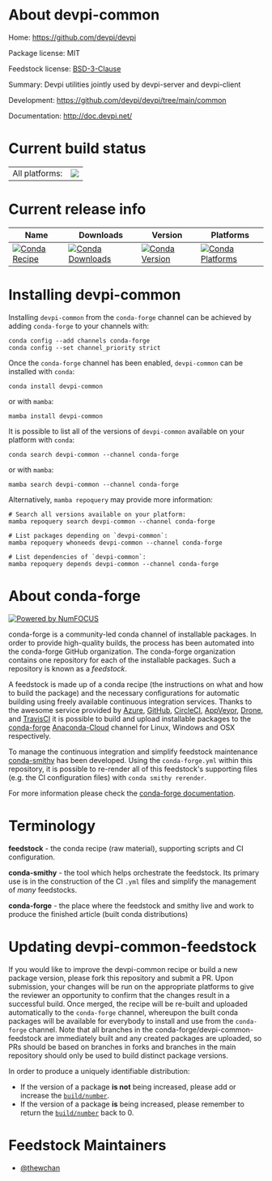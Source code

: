 About devpi-common
==================

Home: https://github.com/devpi/devpi

Package license: MIT

Feedstock license: [BSD-3-Clause](https://github.com/conda-forge/devpi-common-feedstock/blob/main/LICENSE.txt)

Summary: Devpi utilities jointly used by devpi-server and devpi-client

Development: https://github.com/devpi/devpi/tree/main/common

Documentation: http://doc.devpi.net/

Current build status
====================


<table><tr><td>All platforms:</td>
    <td>
      <a href="https://dev.azure.com/conda-forge/feedstock-builds/_build/latest?definitionId=17109&branchName=main">
        <img src="https://dev.azure.com/conda-forge/feedstock-builds/_apis/build/status/devpi-common-feedstock?branchName=main">
      </a>
    </td>
  </tr>
</table>

Current release info
====================

| Name | Downloads | Version | Platforms |
| --- | --- | --- | --- |
| [![Conda Recipe](https://img.shields.io/badge/recipe-devpi--common-green.svg)](https://anaconda.org/conda-forge/devpi-common) | [![Conda Downloads](https://img.shields.io/conda/dn/conda-forge/devpi-common.svg)](https://anaconda.org/conda-forge/devpi-common) | [![Conda Version](https://img.shields.io/conda/vn/conda-forge/devpi-common.svg)](https://anaconda.org/conda-forge/devpi-common) | [![Conda Platforms](https://img.shields.io/conda/pn/conda-forge/devpi-common.svg)](https://anaconda.org/conda-forge/devpi-common) |

Installing devpi-common
=======================

Installing `devpi-common` from the `conda-forge` channel can be achieved by adding `conda-forge` to your channels with:

```
conda config --add channels conda-forge
conda config --set channel_priority strict
```

Once the `conda-forge` channel has been enabled, `devpi-common` can be installed with `conda`:

```
conda install devpi-common
```

or with `mamba`:

```
mamba install devpi-common
```

It is possible to list all of the versions of `devpi-common` available on your platform with `conda`:

```
conda search devpi-common --channel conda-forge
```

or with `mamba`:

```
mamba search devpi-common --channel conda-forge
```

Alternatively, `mamba repoquery` may provide more information:

```
# Search all versions available on your platform:
mamba repoquery search devpi-common --channel conda-forge

# List packages depending on `devpi-common`:
mamba repoquery whoneeds devpi-common --channel conda-forge

# List dependencies of `devpi-common`:
mamba repoquery depends devpi-common --channel conda-forge
```


About conda-forge
=================

[![Powered by
NumFOCUS](https://img.shields.io/badge/powered%20by-NumFOCUS-orange.svg?style=flat&colorA=E1523D&colorB=007D8A)](https://numfocus.org)

conda-forge is a community-led conda channel of installable packages.
In order to provide high-quality builds, the process has been automated into the
conda-forge GitHub organization. The conda-forge organization contains one repository
for each of the installable packages. Such a repository is known as a *feedstock*.

A feedstock is made up of a conda recipe (the instructions on what and how to build
the package) and the necessary configurations for automatic building using freely
available continuous integration services. Thanks to the awesome service provided by
[Azure](https://azure.microsoft.com/en-us/services/devops/), [GitHub](https://github.com/),
[CircleCI](https://circleci.com/), [AppVeyor](https://www.appveyor.com/),
[Drone](https://cloud.drone.io/welcome), and [TravisCI](https://travis-ci.com/)
it is possible to build and upload installable packages to the
[conda-forge](https://anaconda.org/conda-forge) [Anaconda-Cloud](https://anaconda.org/)
channel for Linux, Windows and OSX respectively.

To manage the continuous integration and simplify feedstock maintenance
[conda-smithy](https://github.com/conda-forge/conda-smithy) has been developed.
Using the ``conda-forge.yml`` within this repository, it is possible to re-render all of
this feedstock's supporting files (e.g. the CI configuration files) with ``conda smithy rerender``.

For more information please check the [conda-forge documentation](https://conda-forge.org/docs/).

Terminology
===========

**feedstock** - the conda recipe (raw material), supporting scripts and CI configuration.

**conda-smithy** - the tool which helps orchestrate the feedstock.
                   Its primary use is in the construction of the CI ``.yml`` files
                   and simplify the management of *many* feedstocks.

**conda-forge** - the place where the feedstock and smithy live and work to
                  produce the finished article (built conda distributions)


Updating devpi-common-feedstock
===============================

If you would like to improve the devpi-common recipe or build a new
package version, please fork this repository and submit a PR. Upon submission,
your changes will be run on the appropriate platforms to give the reviewer an
opportunity to confirm that the changes result in a successful build. Once
merged, the recipe will be re-built and uploaded automatically to the
`conda-forge` channel, whereupon the built conda packages will be available for
everybody to install and use from the `conda-forge` channel.
Note that all branches in the conda-forge/devpi-common-feedstock are
immediately built and any created packages are uploaded, so PRs should be based
on branches in forks and branches in the main repository should only be used to
build distinct package versions.

In order to produce a uniquely identifiable distribution:
 * If the version of a package **is not** being increased, please add or increase
   the [``build/number``](https://docs.conda.io/projects/conda-build/en/latest/resources/define-metadata.html#build-number-and-string).
 * If the version of a package **is** being increased, please remember to return
   the [``build/number``](https://docs.conda.io/projects/conda-build/en/latest/resources/define-metadata.html#build-number-and-string)
   back to 0.

Feedstock Maintainers
=====================

* [@thewchan](https://github.com/thewchan/)

